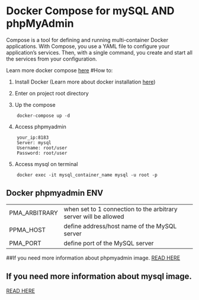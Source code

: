 # Docker Compose for mySQL AND phpMyAdmin

Compose is a tool for defining and running multi-container Docker applications. With Compose, you use a YAML file to configure your application’s services. Then, with a single command, you create and start all the services from your configuration. 

Learn more docker compose <a href="https://docs.docker.com/compose/overview/" target="_blank">here</a>
#How to:

1. Install Docker (Learn more about docker installation <a href="https://docs.docker.com/install/" target="_blank">here</a>)

2. Enter on project root directory 

3.  Up the compose
```
    docker-compose up -d
```
4. Access phpmyadmin
```
    your_ip:8183
    Server: mysql
    Username: root/user
    Password: root/user
```
5. Access mysql on terminal
```
    docker exec -it mysql_container_name mysql -u root -p
```

## Docker phpmyadmin ENV
<table>
<tr>
<td>PMA_ARBITRARY </td>
<td>when set to 1 connection to the arbitrary server will be allowed</td>
</tr>
<tr>
<td>PPMA_HOST </td>
<td>define address/host name of the MySQL server</td>
</tr>
<tr>
<td>PMA_PORT </td>
<td> define port of the MySQL server</td>
</tr>
</table>

##If you need more information about phpmyadmin image.
<a href="https://hub.docker.com/r/phpmyadmin/phpmyadmin/" target="_blank">READ HERE</a>

## If you need more information about mysql image.
<a href="https://hub.docker.com/_/mysql/" target="_blank">READ HERE</a>